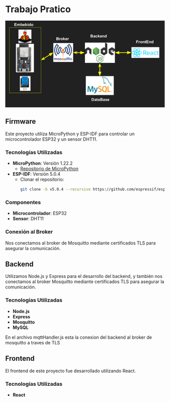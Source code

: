 # Trabajo Pratico 
![Logo del Proyecto](presentacion.png)

## Firmware

Este proyecto utiliza MicroPython y ESP-IDF para controlar un microcontrolador ESP32 y un sensor DHT11.

### Tecnologías Utilizadas

- **MicroPython**: Versión 1.22.2
  - [Repositorio de MicroPython](https://github.com/micropython/micropython)
- **ESP-IDF**: Versión 5.0.4
  - Clonar el repositorio: 
    ```bash
    git clone -b v5.0.4 --recursive https://github.com/espressif/esp-idf.git
    ```

### Componentes

- **Microcontrolador**: ESP32
- **Sensor**: DHT11

### Conexión al Broker

Nos conectamos al broker de Mosquitto mediante certificados TLS para asegurar la comunicación. 

## Backend

Utilizamos Node.js y Express para el desarrollo del backend, y también nos conectamos al broker Mosquitto mediante certificados TLS para asegurar la comunicación.

### Tecnologías Utilizadas

- **Node.js**
- **Express**
- **Mosquitto**
- **MySQL**

En el archivo mqttHandler.js esta la conexion del backend al broker de mosquitto a traves de TLS

## Frontend

El frontend de este proyecto fue desarrollado utilizando React.

### Tecnologías Utilizadas

- **React**

